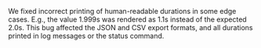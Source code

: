 We fixed incorrect printing of human-readable durations in some edge cases.
E.g., the value 1.999s was rendered as 1.1s instead of the expected 2.0s. This
bug affected the JSON and CSV export formats, and all durations printed in log
messages or the status command.